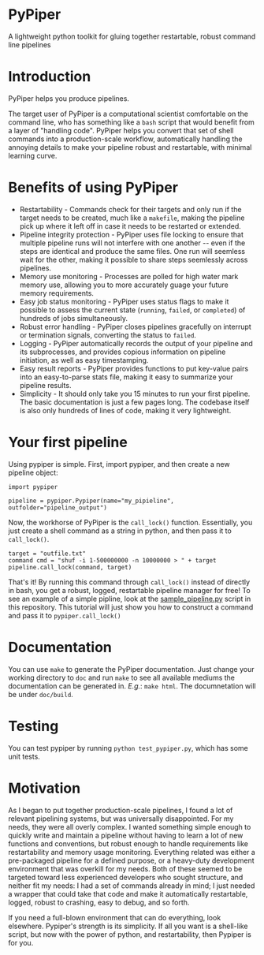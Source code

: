 # PyPiper
A lightweight python toolkit for gluing together restartable, robust command line pipelines

# Introduction

PyPiper helps you produce pipelines.

The target user of PyPiper is a computational scientist comfortable on the command line, who has something like a `bash` script that would benefit from a layer of "handling code". PyPiper helps you convert that set of shell commands into a production-scale workflow, automatically handling the annoying details to make your pipeline robust and restartable, with minimal learning curve.

# Benefits of using PyPiper

* Restartability - Commands check for their targets and only run if the target needs to be created, much like a `makefile`, making the pipeline pick up where it left off in case it needs to be restarted or extended.
* Pipeline integrity protection - PyPiper uses file locking to ensure that multiple pipeline runs will not interfere with one another -- even if the steps are identical and produce the same files. One run will seemless wait for the other, making it possible to share steps seemlessly across pipelines.
* Memory use monitoring - Processes are polled for high water mark memory use, allowing you to more accurately guage your future memory requirements.
* Easy job status monitoring - PyPiper uses status flags to make it possible to assess the current state (`running`, `failed`, or `completed`) of hundreds of jobs simultaneously.
* Robust error handling - PyPiper closes pipelines gracefully on interrupt or termination signals, converting the status to `failed`.
* Logging - PyPiper automatically records the output of your pipeline and its subprocesses, and provides copious information on pipeline initiation, as well as easy timestamping.
* Easy result reports - PyPiper provides functions to put key-value pairs into an easy-to-parse stats file, making it easy to summarize your pipeline results.
* Simplicity - It should only take you 15 minutes to run your first pipeline. The basic documentation is just a few pages long. The codebase itself is also only hundreds of lines of code, making it very lightweight.


# Your first pipeline

Using pypiper is simple. First, import pypiper, and then create a new pipeline object:

```{python}
import pypiper

pipeline = pypiper.Pypiper(name="my_pipieline", outfolder="pipeline_output")
```

Now, the workhorse of PyPiper is the `call_lock()` function. Essentially, you just create a shell command as a string in python, and then pass it to `call_lock()`. 

```
target = "outfile.txt"
command cmd = "shuf -i 1-500000000 -n 10000000 > " + target
pipeline.call_lock(command, target)
```

That's it! By running this command through `call_lock()` instead of directly in bash, you get a robust, logged, restartable pipeline manager for free! To see an example of a simple pipline, look at the [sample_pipeline.py](sample_pipeline.py) script in this repository. This tutorial will just show you how to construct a command and pass it to `pypiper.call_lock()`


# Documentation
You can use `make` to generate the PyPiper documentation. Just change your working directory to `doc` and run `make` to see all available mediums the documentation can be generated in. *E.g.*: `make html`. The documnetation will be under `doc/build`.

# Testing

You can test pypiper by running `python test_pypiper.py`, which has some unit tests.

# Motivation
As I began to put together production-scale pipelines, I found a lot of relevant pipelining systems, but was universally disappointed. For my needs, they were all overly complex. I wanted something simple enough to quickly write and maintain a pipeline without having to learn a lot of new functions and conventions, but robust enough to handle requirements like restartability and memory usage monitoring. Everything related was either a pre-packaged pipeline for a defined purpose, or a heavy-duty development environment that was overkill for my needs. Both of these seemed to be targeted toward less experienced developers who sought structure, and neither fit my needs: I had a set of commands already in mind; I just needed a wrapper that could take that code and make it automatically restartable, logged, robust to crashing, easy to debug, and so forth.

If you need a full-blown environment that can do everything, look elsewhere. Pypiper's strength is its simplicity. If all you want is a shell-like script, but now with the power of python, and restartability, then Pypiper is for you.


